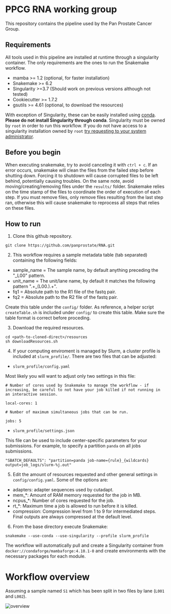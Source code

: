 # PPCG RNA working group

This repository contains the pipeline used by the Pan Prostate Cancer Group.

## **Requirements**
All tools used in this pipeline are installed at runtime through a singularity container. The only requirements are the ones to run the Snakemake workflow.

- mamba >= 1.2 (optional, for faster installation)
- Snakemake >= 6.2
- Singularity >=3.7 (Should work on previous versions although not tested)
- Cookiecutter >= 1.7.2
- gsutils >= 4.61 (optional, to download the resources)

With exception of Singularity, these can be easily installed using [conda](https://docs.conda.io/en/latest/miniconda.html).
**Please do not install Singularity through conda**. Singularity must be owned by `root` in order to run this workflow. If you do not have access to a singularity installation owned by `root` [try requesting to your system administrator](https://sylabs.io/guides/3.7/user-guide/quick_start.html#installation-request). 

## **Before you begin**
When executing snakemake, try to avoid canceling it with `ctrl + c`. If an error occurs, snakemake will clean the files from the failed step before shutting down. Forcing it to shutdown will cause corrupted files to be left behind, potentially causing troubles. 
On the same note, avoid moving/creating/removing files under the `results/` folder. Snakemake relies on the time stamp of the files to coordinate the order of execution of each step. If you must remove files, only remove files resulting from the last step ran, otherwise this will cause snakemake to reprocess all steps that relies on these files.

## **How to run**
1. Clone this github repository.
```
git clone https://github.com/panprostate/RNA.git
```

2. This workflow requires a sample metadata table (tab separated) containing the following fields:
- sample_name = The sample name, by default anything preceding the "_L00" pattern.
- unit_name = The unit/lane name, by default it matches the following pattern ".+\_(L00.)\.+".
- fq1 = Absolute path to the R1 file of the fastq pair.
- fq2 = Absolute path to the R2 file of the fastq pair.

Create this table under the `config/` folder.
As reference, a helper script `createTable.sh` is included under `config/` to create this table. Make sure the table format is correct before proceding.

3. Download the required resources.
```
cd <path-to-cloned-direct>/resources
sh downloadResources.sh
```

4. If your computing enviroment is managed by Slurm, a cluster profile is included at `slurm_profile/`. There are two files that can be adjusted:
- `slurm_profile/config.yaml`

Most likely you will want to adjust only two settings in this file:
```
# Number of cores used by Snakemake to manage the workflow - if increasing, be careful to not have your job killed if not running in an interactive session.

local-cores: 1

# Number of maximum simultaneous jobs that can be run.

jobs: 5
```
- `slurm_profile/settings.json`

This file can be used to include center-specific parameters for your submissions. For example, to specify a partition `panda` on all jobs submissions.
```
"SBATCH_DEFAULTS": "partition=panda job-name={rule}_{wildcards} output=job_logs/slurm-%j.out"
```

5. Edit the amount of resources requested and other general settings in `config/config.yaml`. Some of the options are:
- adapters: adapter sequences used by cutadapt.
- mem_*: Amount of RAM memory requested for the job in MB.
- ncpus_*: Number of cores requested for the job.
- rt_*: Maximum time a job is allowed to run before it is killed.
- compression: Compression level from 1 to 9 for intermediated steps. Final outputs are always compressed at the default level.





6. From the base directory execute Snakemake:
```
snakemake --use-conda --use-singularity --profile slurm_profile
```

The workflow will automatically pull and create a Singularity container from `docker://condaforge/mambaforge:4.10.1-0` and create environments with the necessary packages for each module.

# **Workflow overview**
Assuming a sample named `S1` which has been split in two files by lane (`L001` and `L002`).

![overview](https://github.com/panprostate/RNA/blob/master/workflow-schematics.jpg?raw=true)
